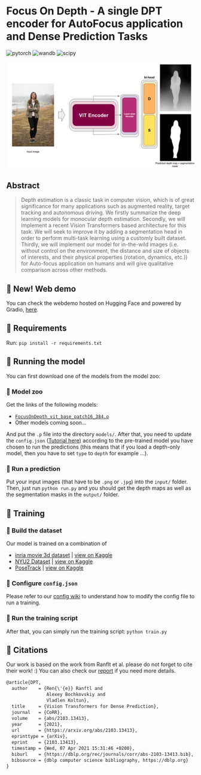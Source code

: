 # Focus On Depth - A single DPT encoder for AutoFocus application and Dense Prediction Tasks

![pytorch](https://img.shields.io/badge/pytorch-v1.10-green.svg?style=plastic)
![wandb](https://img.shields.io/badge/wandb-v0.12.10-blue.svg?style=plastic)
![scipy](https://img.shields.io/badge/scipy-v1.7.3-orange.svg?style=plastic)

<!-- ![presentation](https://i.ibb.co/rbySmMc/DL-FOD-POSTER-1.png) -->

<p align="center">
  <img src="images/pull_figure.png"/>
</p>

<!-- > Input image taken from: https://koboguide.com/how-to-improve-portrait-photography/ -->

## Abstract

<!-- Recent works have shown that in the real world, humans
rely on the image obtained by their left and right eyes in order to estimate depths of surrounding objects. Thus, -->
> Depth estimation is a classic task in computer vision, which is of
great significance for many applications such as augmented
reality, target tracking and autonomous driving. We firstly
summarize the deep learning models for monocular depth
estimation. Secondly, we will implement a recent Vision
Transformers based architecture for this task. We will seek
to improve it by adding a segmentation head in order to
perform multi-task learning using a customly built dataset.
Thirdly, we will implement our model for in-the-wild images (i.e. without control on the environment, the distance
and size of objects of interests, and their physical properties
(rotation, dynamics, etc.)) for Auto-focus application on
humans and will give qualitative comparison across other
methods.

## :rocket: New! Web demo

You can check the webdemo hosted on Hugging Face and powered by Gradio, [here](https://huggingface.co/spaces/ybelkada/FocusOnDepth).

## :pushpin: Requirements

Run: ``` pip install -r requirements.txt ```

## :rocket: Running the model

You can first download one of the models from the model zoo:

### :bank: Model zoo

Get the links of the following models:

+ [```FocusOnDepth_vit_base_patch16_384.p```](https://drive.google.com/file/d/1Q7I777FW_dz5p5UlMsD6aktWQ1eyR1vN/view?usp=sharing)
+ Other models coming soon...

And put the ```.p``` file into the directory ```models/```. After that, you need to update the ```config.json``` ([Tutorial here](https://github.com/antocad/FocusOnDepth/wiki/Config-Wiki)) according to the pre-trained model you have chosen to run the predictions (this means that if you load a depth-only model, then you have to set ```type``` to ```depth``` for example ...).

### :dart: Run a prediction

Put your input images (that have to be ```.png``` or ```.jpg```) into the ```input/``` folder. Then, just run ```python run.py``` and you should get the depth maps as well as the segmentation masks in the ```output/``` folder.


## :hammer: Training

### :wrench: Build the dataset

Our model is trained on a combination of
+ [inria movie 3d dataset](https://www.di.ens.fr/willow/research/stereoseg/) | [view on Kaggle](https://www.kaggle.com/antocad/inria-fod/)
+ [NYU2 Dataset](https://cs.nyu.edu/~silberman/datasets/nyu_depth_v2.html) | [view on Kaggle](https://www.kaggle.com/antocad/nyuv2-fod)
+ [PoseTrack](https://posetrack.net/) | [view on Kaggle](https://www.kaggle.com/antocad/posetrack-fod)

### :pencil: Configure ```config.json```

Please refer to our [config wiki](https://github.com/antocad/FocusOnDepth/wiki/Config-Wiki) to understand how to modify the config file to run a training.

### :nut_and_bolt: Run the training script
After that, you can simply run the training script: ```python train.py```


## :scroll: Citations

Our work is based on the work from Ranflt et al. please do not forget to cite their work! :)
You can also check our [report](https://github.com/antocad/FocusOnDepth/blob/master/FocusOnDepth.pdf) if you need more details.

```
@article{DPT,
  author    = {Ren{\'{e}} Ranftl and
               Alexey Bochkovskiy and
               Vladlen Koltun},
  title     = {Vision Transformers for Dense Prediction},
  journal   = {CoRR},
  volume    = {abs/2103.13413},
  year      = {2021},
  url       = {https://arxiv.org/abs/2103.13413},
  eprinttype = {arXiv},
  eprint    = {2103.13413},
  timestamp = {Wed, 07 Apr 2021 15:31:46 +0200},
  biburl    = {https://dblp.org/rec/journals/corr/abs-2103-13413.bib},
  bibsource = {dblp computer science bibliography, https://dblp.org}
}
```
